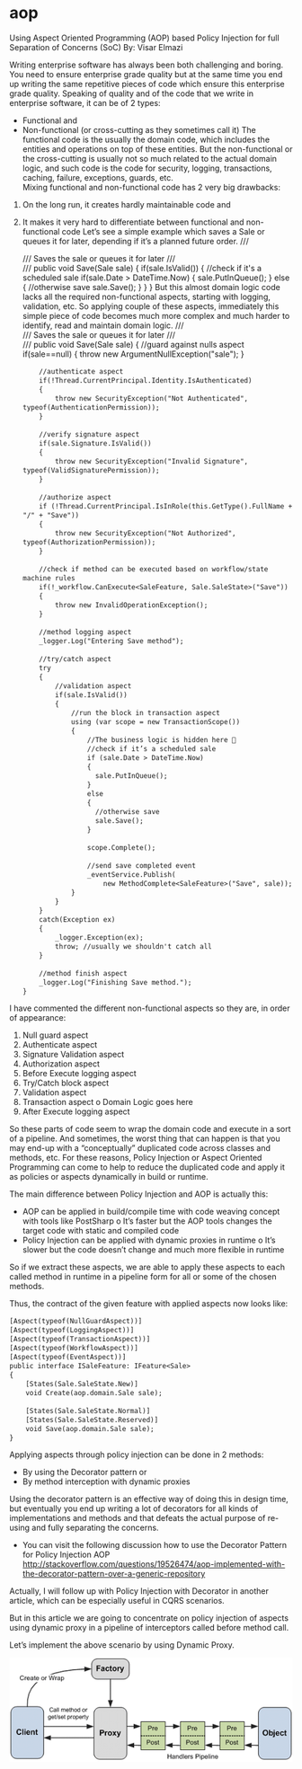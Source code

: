 # aop

Using Aspect Oriented Programming (AOP) based Policy Injection for full Separation of Concerns (SoC)
By: Visar Elmazi

Writing enterprise software has always been both challenging and boring.  You need to ensure enterprise grade quality but at the same time you end up writing the same repetitive pieces of code which ensure this enterprise grade quality.
Speaking of quality and of the code that we write in enterprise software, it can be of 2 types:
-	Functional and
-	Non-functional (or cross-cutting as they sometimes call it)
The functional code is the usually the domain code, which includes the entities and operations on top of these entities. But the non-functional or the cross-cutting is usually not so much related to the actual domain logic, and such code is the code for security, logging, transactions, caching, failure, exceptions,  guards, etc.  
Mixing functional and non-functional code has 2 very big drawbacks:
1.	On the long run, it creates hardly maintainable code and
2.	It makes it very hard to differentiate between functional and non-functional code
Let’s see a simple example which saves a Sale or queues it for later, depending if it’s a planned future order.
        /// <summary>
        /// Saves the sale or queues it for later
        /// </summary>
        /// <param name="sale"></param>
        public void Save(Sale sale)
        {
            if(sale.IsValid())
            {
                //check if it's a scheduled sale
                if(sale.Date > DateTime.Now)
                {
                    sale.PutInQueue();
                }
                else
                {
                    //otherwise save
                    sale.Save();
                }
            }
        }
But this almost domain logic code lacks all the required non-functional aspects, starting with logging, validation, etc. So applying couple of these aspects, immediately this simple piece of code becomes much more complex and much harder to identify, read and maintain domain logic.
/// <summary>
        /// Saves the sale or queues it for later
        /// </summary>
        /// <param name="sale"></param>
        public void Save(Sale sale)
        {
            //guard against nulls aspect
            if(sale==null)
            {
                throw new ArgumentNullException("sale");
            }

            //authenticate aspect
            if(!Thread.CurrentPrincipal.Identity.IsAuthenticated)
            {
                throw new SecurityException("Not Authenticated", typeof(AuthenticationPermission));
            }

            //verify signature aspect
            if(sale.Signature.IsValid())
            {
                throw new SecurityException("Invalid Signature", typeof(ValidSignaturePermission));
            }

            //authorize aspect
            if (!Thread.CurrentPrincipal.IsInRole(this.GetType().FullName + "/" + "Save"))
            {
                throw new SecurityException("Not Authorized", typeof(AuthorizationPermission));
            }
			
			//check if method can be executed based on workflow/state machine rules
            if(!_workflow.CanExecute<SaleFeature, Sale.SaleState>("Save"))
            {
                throw new InvalidOperationException();
            }

            //method logging aspect
            _logger.Log("Entering Save method");

            //try/catch aspect 
            try
            {
                //validation aspect
                if(sale.IsValid())
                {
                    //run the block in transaction aspect
                    using (var scope = new TransactionScope())
                    {
                        //The business logic is hidden here 
                        //check if it’s a scheduled sale
                        if (sale.Date > DateTime.Now)
                        {
                          sale.PutInQueue();
                        }
                        else
                        {
                          //otherwise save
                          sale.Save();
                        }

                        scope.Complete();
						
						//send save completed event
                        _eventService.Publish(
							new MethodComplete<SaleFeature>("Save", sale));
                    }
                }
            }
            catch(Exception ex)
            {
                _logger.Exception(ex);
                throw; //usually we shouldn't catch all
            }

            //method finish aspect
            _logger.Log("Finishing Save method.");
        }

I have commented the different non-functional aspects so they are, in order of appearance:
1.	Null guard aspect
2.	Authenticate aspect
3.	Signature Validation aspect
4.	Authorization aspect
5.	Before Execute logging aspect
6.	Try/Catch block aspect
7.	Validation aspect
8.	Transaction aspect
o	Domain Logic goes here
9.	After Execute logging aspect

So these parts of code seem to wrap the domain code and execute in a sort of a pipeline. 
And sometimes, the worst thing that can happen is that you may end-up with a “conceptually” duplicated code across classes and methods, etc. 
For these reasons, Policy Injection or Aspect Oriented Programming can come to help to reduce the duplicated code and apply it as policies or aspects dynamically in build or runtime. 
 
 The main difference between Policy Injection and AOP is actually this:
-	AOP can be applied in build/compile time with code weaving concept with tools like PostSharp
o	It’s faster but the AOP tools changes the target code with static and compiled code
-	Policy Injection can be applied with dynamic proxies  in runtime
o	It’s slower but the code doesn’t change and much more flexible in runtime

So if we extract these aspects, we are able to apply these aspects to each called method in runtime in a pipeline form for all or some of the chosen methods. 


Thus, the contract of the given feature with applied aspects now looks like:
    
	[Aspect(typeof(NullGuardAspect))]
    [Aspect(typeof(LoggingAspect))]
    [Aspect(typeof(TransactionAspect))]
    [Aspect(typeof(WorkflowAspect))]
    [Aspect(typeof(EventAspect))]
    public interface ISaleFeature: IFeature<Sale>
    {
        [States(Sale.SaleState.New)]
        void Create(aop.domain.Sale sale);

        [States(Sale.SaleState.Normal)]
        [States(Sale.SaleState.Reserved)]
        void Save(aop.domain.Sale sale);
    }


Applying aspects through policy injection can be done in 2 methods:
-	By using the Decorator pattern or
-	By method interception with dynamic proxies

Using the decorator pattern is an effective way of doing this in design time, but eventually you end up writing a lot of decorators for all kinds of implementations and methods and that defeats the actual purpose of re-using and fully separating the concerns.
* You can visit the following discussion how to use the Decorator Pattern for Policy Injection AOP 
http://stackoverflow.com/questions/19526474/aop-implemented-with-the-decorator-pattern-over-a-generic-repository

Actually, I will follow up with Policy Injection with Decorator in another article, which can be especially useful in CQRS scenarios.

But in this article we are going to concentrate on policy injection of aspects using dynamic proxy in a pipeline of interceptors called before method call.

Let’s implement the above scenario by using Dynamic Proxy.

![alt tag](aop.png)